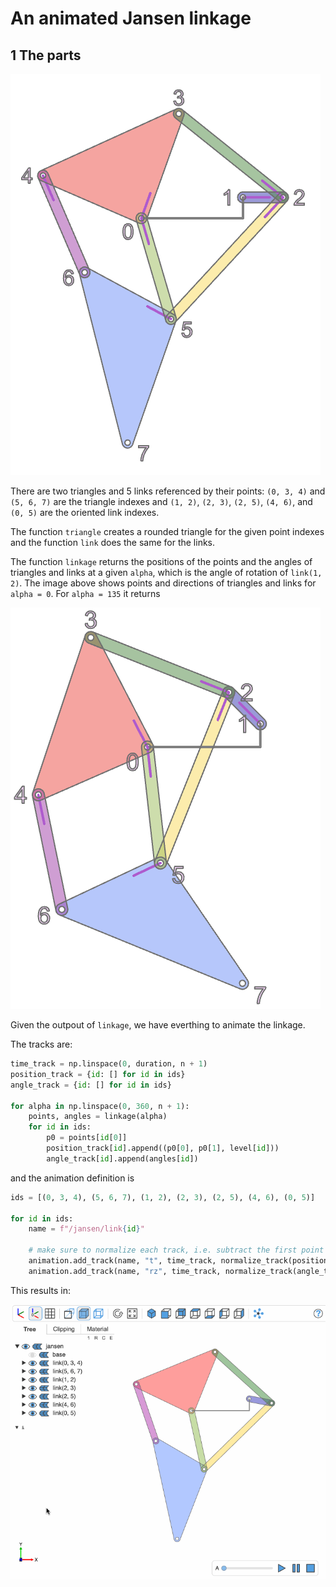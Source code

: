 # An animated Jansen linkage

## 1 The parts

![Parts](./parts.png)

There are two triangles and 5 links referenced by their points:
`(0, 3, 4)` and `(5, 6, 7)` are the triangle indexes and `(1, 2)`, `(2, 3)`, `(2, 5)`, `(4, 6)`, and `(0, 5)` are the oriented link indexes.

The function `triangle` creates a rounded triangle for the given point indexes and the function `link` does the same for the links.

The function `linkage` returns the positions of the points and the angles of triangles and links at a given `alpha`, which is the angle of rotation of `link(1, 2)`. The image above shows points and directions of triangles and links for `alpha = 0`. For `alpha = 135` it returns

![Parts at angle 135°](./parts135.png)

Given the outpout of `linkage`, we have everthing to animate the linkage.

The tracks are:

```python
time_track = np.linspace(0, duration, n + 1)
position_track = {id: [] for id in ids}
angle_track = {id: [] for id in ids}

for alpha in np.linspace(0, 360, n + 1):
    points, angles = linkage(alpha)
    for id in ids:
        p0 = points[id[0]]
        position_track[id].append((p0[0], p0[1], level[id]))
        angle_track[id].append(angles[id])
```

and the animation definition is

```python
ids = [(0, 3, 4), (5, 6, 7), (1, 2), (2, 3), (2, 5), (4, 6), (0, 5)]

for id in ids:
    name = f"/jansen/link{id}"

    # make sure to normalize each track, i.e. subtract the first point from every point
    animation.add_track(name, "t", time_track, normalize_track(position_track[id]))
    animation.add_track(name, "rz", time_track, normalize_track(angle_track[id]))
```

This results in:

![Jansen animated](./jansen.gif)